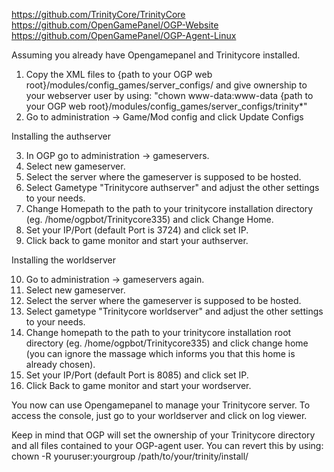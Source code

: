 https://github.com/TrinityCore/TrinityCore <br>
https://github.com/OpenGamePanel/OGP-Website <br>
https://github.com/OpenGamePanel/OGP-Agent-Linux <br>

Assuming you already have Opengamepanel and Trinitycore installed.

1. Copy the XML files to {path to your OGP web root}/modules/config_games/server_configs/ and give ownership to your webserver user 
by using: "chown www-data:www-data {path to your OGP web root}/modules/config_games/server_configs/trinity*"
2. Go to administration -> Game/Mod config and click Update Configs

Installing the authserver

3. In OGP go to administration -> gameservers.
4. Select new gameserver.
5. Select the server where the gameserver is supposed to be hosted.
6. Select Gametype "Trinitycore authserver" and adjust the other settings to your needs.
7. Change Homepath to the path to your trinitycore installation directory (eg. /home/ogpbot/Trinitycore335)
and click Change Home.
8. Set your IP/Port (default Port is 3724) and click set IP.
9. Click back to game monitor and start your authserver.

Installing the worldserver

10. Go to administration -> gameservers again.
11. Select new gameserver.
12. Select the server where the gameserver is supposed to be hosted.
13. Select gametype "Trinitycore worldserver" and adjust the other settings to your needs.
14. Change homepath to the path to your trinitycore installation root directory (eg. /home/ogpbot/Trinitycore335)
and click change home (you can ignore the massage which informs you that this home is already chosen).
15. Set your IP/Port (default Port is 8085) and click set IP.
16. Click Back to game monitor and start your wordserver.

You now can use Opengamepanel to manage your Trinitycore server.
To access the console, just go to your worldserver and click on log viewer.

Keep in mind that OGP will set the ownership of your Trinitycore directory and all files contained to your OGP-agent user.
You can revert this by using: chown -R youruser:yourgroup /path/to/your/trinity/install/

